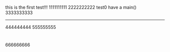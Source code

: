 this is the first test!!!
1111111111
2222222222
test0 have a main()
3333333333
***
444444444
555555555
#
666666666
